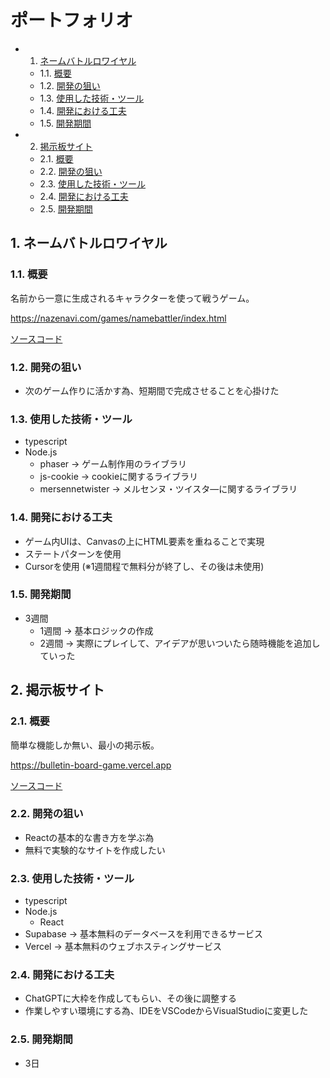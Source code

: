 # ポートフォリオ

<!-- vscode-markdown-toc -->
* 1. [ネームバトルロワイヤル](#)
	* 1.1. [概要](#-1)
	* 1.2. [開発の狙い](#-1)
	* 1.3. [使用した技術・ツール](#-1)
	* 1.4. [開発における工夫](#-1)
	* 1.5. [開発期間](#-1)
* 2. [掲示板サイト](#-1)
	* 2.1. [概要](#-1)
	* 2.2. [開発の狙い](#-1)
	* 2.3. [使用した技術・ツール](#-1)
	* 2.4. [開発における工夫](#-1)
	* 2.5. [開発期間](#-1)

<!-- vscode-markdown-toc-config
	numbering=true
	autoSave=true
	/vscode-markdown-toc-config -->
<!-- /vscode-markdown-toc -->


##  1. <a name=''></a>ネームバトルロワイヤル
###  1.1. <a name='-1'></a>概要
名前から一意に生成されるキャラクターを使って戦うゲーム。

<https://nazenavi.com/games/namebattler/index.html>

[ソースコード](src/ts/name-battle-royale.ts)

###  1.2. <a name='-1'></a>開発の狙い
- 次のゲーム作りに活かす為、短期間で完成させることを心掛けた

###  1.3. <a name='-1'></a>使用した技術・ツール
- typescript
- Node.js
    - phaser -> ゲーム制作用のライブラリ
    - js-cookie -> cookieに関するライブラリ
    - mersennetwister -> メルセンヌ・ツイスタ―に関するライブラリ

###  1.4. <a name='-1'></a>開発における工夫
- ゲーム内UIは、Canvasの上にHTML要素を重ねることで実現
- ステートパターンを使用
- Cursorを使用 (※1週間程で無料分が終了し、その後は未使用)

###  1.5. <a name='-1'></a>開発期間
- 3週間
    - 1週間 -> 基本ロジックの作成
    - 2週間 -> 実際にプレイして、アイデアが思いついたら随時機能を追加していった

##  2. <a name='-1'></a>掲示板サイト
###  2.1. <a name='-1'></a>概要
簡単な機能しか無い、最小の掲示板。

<https://bulletin-board-game.vercel.app>

[ソースコード](https://github.com/mode100/vercel-site1)

###  2.2. <a name='-1'></a>開発の狙い
- Reactの基本的な書き方を学ぶ為
- 無料で実験的なサイトを作成したい

###  2.3. <a name='-1'></a>使用した技術・ツール
- typescript
- Node.js
    - React
- Supabase -> 基本無料のデータベースを利用できるサービス
- Vercel -> 基本無料のウェブホスティングサービス

###  2.4. <a name='-1'></a>開発における工夫
- ChatGPTに大枠を作成してもらい、その後に調整する
- 作業しやすい環境にする為、IDEをVSCodeからVisualStudioに変更した

###  2.5. <a name='-1'></a>開発期間
- 3日

